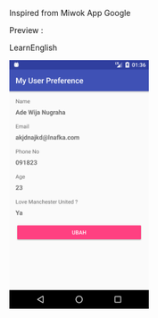 Inspired from Miwok App Google

Preview :

LearnEnglish

<img src="https://github.com/AdeWijaNugraha/SharedPreferences/blob/master/screenshot/Screenshot_1518399403.png" width="250">

